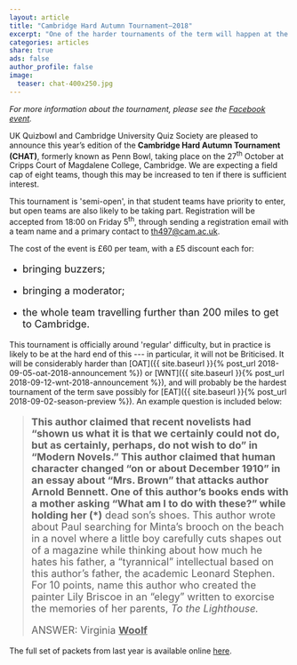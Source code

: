 ```yaml
---
layout: article
title: "Cambridge Hard Autumn Tournament–2018"
excerpt: "One of the harder tournaments of the term will happen at the end of October."
categories: articles
share: true
ads: false
author_profile: false
image:
  teaser: chat-400x250.jpg
---
```


*For more information about the tournament, please see the [Facebook event](https://www.facebook.com/events/295426027953735/).*

UK Quizbowl and Cambridge University Quiz Society are pleased to announce this year’s edition of the **Cambridge Hard Autumn Tournament (CHAT)**, formerly known as Penn Bowl, taking place on the 27<sup>th</sup> October at Cripps Court of Magdalene College, Cambridge. We are expecting a field cap of eight teams, though this may be increased to ten if there is sufficient interest. 

This tournament is 'semi-open', in that student teams have priority to enter, but open teams are also likely to be taking part. Registration will be accepted from 18:00 on Friday 5<sup>th</sup>, through sending a registration email with a team name and a primary contact to <th497@cam.ac.uk>.

The cost of the event is £60 per team, with a £5 discount each for:
* <p style="font-size: 18px">bringing buzzers;</p>
* <p style="font-size: 18px">bringing a moderator;</p>
* <p style="font-size: 18px">the whole team travelling further than 200 miles to get to Cambridge.</p>

This tournament is officially around 'regular' difficulty, but in practice is likely to be at the hard end of this --- in particular, it will not be Briticised. It will be considerably harder than [OAT]({{ site.baseurl }}{% post_url 2018-09-05-oat-2018-announcement %}) or [WNT]({{ site.baseurl }}{% post_url 2018-09-12-wnt-2018-announcement %}), and will probably be the hardest tournament of the term save possibly for [EAT]({{ site.baseurl }}{% post_url 2018-09-02-season-preview %}). An example question is included below:

> <p style="font-size: 18px"><span style="font-weight: bold">This author claimed that recent novelists had “shown us what it is that we certainly could not do, but as certainly, perhaps, do not wish to do” in “Modern Novels.” This author claimed that human character changed “on or about December 1910” in an essay about “Mrs. Brown” that attacks author Arnold Bennett. One of this author’s books ends with a mother asking “What am I to do with these?” while holding her (*)</span> dead son’s shoes. This author wrote about Paul searching for Minta’s brooch on the beach in a novel where a little boy carefully cuts shapes out of a magazine while thinking about how much he hates his father, a “tyrannical” intellectual based on this author’s father, the academic Leonard Stephen. For 10 points, name this author who created the painter Lily Briscoe in an “elegy” written to exorcise the memories of her parents, <span style="font-style: italic;">To the Lighthouse.</span></p>
>
> <p style="font-size: 18px">ANSWER: Virginia <span style="font-weight: bold; text-decoration: underline;">Woolf</span></p>

The full set of packets from last year is available online [here](http://collegiate.quizbowlpackets.com/2056/).
